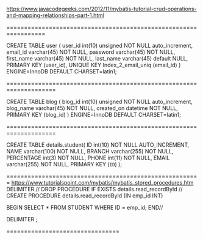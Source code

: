https://www.javacodegeeks.com/2012/11/mybatis-tutorial-crud-operations-and-mapping-relationships-part-1.html

=================================================================

CREATE TABLE  user (
  user_id int(10) unsigned NOT NULL auto_increment,
  email_id varchar(45) NOT NULL,
  password varchar(45) NOT NULL,
  first_name varchar(45) NOT NULL,
  last_name varchar(45) default NULL,
  PRIMARY KEY  (user_id),
  UNIQUE KEY Index_2_email_uniq (email_id)
) ENGINE=InnoDB DEFAULT CHARSET=latin1;

====================================================================

CREATE TABLE  blog (
  blog_id int(10) unsigned NOT NULL auto_increment,
  blog_name varchar(45) NOT NULL,
  created_on datetime NOT NULL,
  PRIMARY KEY  (blog_id)
) ENGINE=InnoDB DEFAULT CHARSET=latin1;



====================================================================

CREATE TABLE details.student(
   ID int(10) NOT NULL AUTO_INCREMENT,
   NAME varchar(100) NOT NULL,
   BRANCH varchar(255) NOT NULL,
   PERCENTAGE int(3) NOT NULL,
   PHONE int(11) NOT NULL,
   EMAIL varchar(255) NOT NULL,
   PRIMARY KEY (`ID`)
);

=======================================================
https://www.tutorialspoint.com/mybatis/mybatis_stored_procedures.htm
DELIMITER //
   DROP PROCEDURE IF EXISTS details.read_recordById //
   CREATE PROCEDURE details.read_recordById (IN emp_id INT)
	
   BEGIN 
      SELECT * FROM STUDENT WHERE ID = emp_id; 
   END// 
	
DELIMITER ;

================================